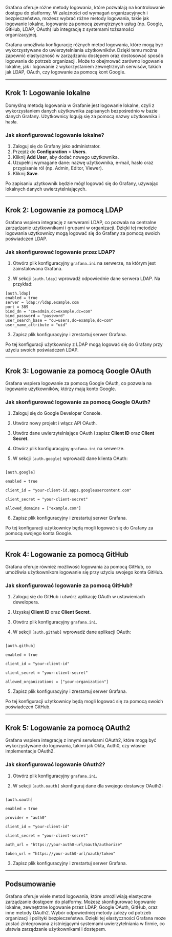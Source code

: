 Grafana oferuje różne metody logowania, które pozwalają na kontrolowanie dostępu do platformy. W zależności od wymagań organizacyjnych i bezpieczeństwa, możesz wybrać różne metody logowania, takie jak logowanie lokalne, logowanie za pomocą zewnętrznych usług (np. Google, GitHub, LDAP, OAuth) lub integrację z systemami tożsamości organizacyjnej.

Grafana umożliwia konfigurację różnych metod logowania, które mogą być wykorzystywane do uwierzytelniania użytkowników. Dzięki temu można zapewnić elastyczność w zarządzaniu dostępem oraz dostosować sposób logowania do potrzeb organizacji. Może to obejmować zarówno logowanie lokalne, jak i logowanie z wykorzystaniem zewnętrznych serwisów, takich jak LDAP, OAuth, czy logowanie za pomocą kont Google.

---
## Krok 1: Logowanie lokalne

Domyślną metodą logowania w Grafanie jest logowanie lokalne, czyli z wykorzystaniem danych użytkownika zapisanych bezpośrednio w bazie danych Grafany. Użytkownicy logują się za pomocą nazwy użytkownika i hasła.


### Jak skonfigurować logowanie lokalne?

  

1. Zaloguj się do Grafany jako administrator.
2. Przejdź do **Configuration** > **Users**.
3. Kliknij **Add User**, aby dodać nowego użytkownika.
4. Uzupełnij wymagane dane: nazwę użytkownika, e-mail, hasło oraz przypisanie ról (np. Admin, Editor, Viewer).
5. Kliknij **Save**.

Po zapisaniu użytkownik będzie mógł logować się do Grafany, używając lokalnych danych uwierzytelniających.

---
## Krok 2: Logowanie za pomocą LDAP  

Grafana wspiera integrację z serwerami LDAP, co pozwala na centralne zarządzanie użytkownikami i grupami w organizacji. Dzięki tej metodzie logowania użytkownicy mogą logować się do Grafany za pomocą swoich poświadczeń LDAP.

### Jak skonfigurować logowanie przez LDAP?

1. Otwórz plik konfiguracyjny `grafana.ini` na serwerze, na którym jest zainstalowana Grafana.

2. W sekcji `[auth.ldap]` wprowadź odpowiednie dane serwera LDAP. Na przykład:


```
[auth.ldap]
enabled = true
server = ldap://ldap.example.com
port = 389
bind_dn = "cn=admin,dc=example,dc=com"
bind_password = "password"
user_search_base = "ou=users,dc=example,dc=com"
user_name_attribute = "uid"
```

  

3. Zapisz plik konfiguracyjny i zrestartuj serwer Grafana.

  

Po tej konfiguracji użytkownicy z LDAP mogą logować się do Grafany przy użyciu swoich poświadczeń LDAP.

  

---

  

## Krok 3: Logowanie za pomocą Google OAuth

  

Grafana wspiera logowanie za pomocą Google OAuth, co pozwala na logowanie użytkowników, którzy mają konto Google.

  

### Jak skonfigurować logowanie za pomocą Google OAuth?

  

1. Zaloguj się do Google Developer Console.

2. Utwórz nowy projekt i włącz API OAuth.

3. Utwórz dane uwierzytelniające OAuth i zapisz **Client ID** oraz **Client Secret**.

4. Otwórz plik konfiguracyjny `grafana.ini` na serwerze.

5. W sekcji `[auth.google]` wprowadź dane klienta OAuth:

  

```

[auth.google]

enabled = true

client_id = "your-client-id.apps.googleusercontent.com"

client_secret = "your-client-secret"

allowed_domains = ["example.com"]

```

  

6. Zapisz plik konfiguracyjny i zrestartuj serwer Grafana.

  

Po tej konfiguracji użytkownicy będą mogli logować się do Grafany za pomocą swojego konta Google.

  

---

  

## Krok 4: Logowanie za pomocą GitHub

  

Grafana oferuje również możliwość logowania za pomocą GitHub, co umożliwia użytkownikom logowanie się przy użyciu swojego konta GitHub.

  

### Jak skonfigurować logowanie za pomocą GitHub?

  

1. Zaloguj się do GitHub i utwórz aplikację OAuth w ustawieniach dewelopera.

2. Uzyskaj **Client ID** oraz **Client Secret**.

3. Otwórz plik konfiguracyjny `grafana.ini`.

4. W sekcji `[auth.github]` wprowadź dane aplikacji OAuth:

  

```

[auth.github]

enabled = true

client_id = "your-client-id"

client_secret = "your-client-secret"

allowed_organizations = ["your-organization"]

```

  

5. Zapisz plik konfiguracyjny i zrestartuj serwer Grafana.

  

Po tej konfiguracji użytkownicy będą mogli logować się za pomocą swoich poświadczeń GitHub.

  

---

  

## Krok 5: Logowanie za pomocą OAuth2

  

Grafana wspiera integrację z innymi serwisami OAuth2, które mogą być wykorzystywane do logowania, takimi jak Okta, Auth0, czy własne implementacje OAuth2.

  

### Jak skonfigurować logowanie OAuth2?

  

1. Otwórz plik konfiguracyjny `grafana.ini`.

2. W sekcji `[auth.oauth]` skonfiguruj dane dla swojego dostawcy OAuth2:

  

```

[auth.oauth]

enabled = true

provider = "auth0"

client_id = "your-client-id"

client_secret = "your-client-secret"

auth_url = "https://your-auth0-url/oauth/authorize"

token_url = "https://your-auth0-url/oauth/token"

```

  

3. Zapisz plik konfiguracyjny i zrestartuj serwer Grafana.

  

---

  

## Podsumowanie

  

Grafana oferuje wiele metod logowania, które umożliwiają elastyczne zarządzanie dostępem do platformy. Możesz skonfigurować logowanie lokalne, zewnętrzne logowanie przez LDAP, Google OAuth, GitHub, oraz inne metody OAuth2. Wybór odpowiedniej metody zależy od potrzeb organizacji i polityki bezpieczeństwa. Dzięki tej elastyczności Grafana może zostać zintegrowana z istniejącymi systemami uwierzytelniania w firmie, co ułatwia zarządzanie użytkownikami i dostępem.